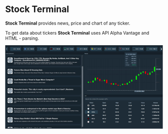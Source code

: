 # Stock Terminal

**Stock Terminal** provides news, price and chart of any ticker.

To get data about tickers **Stock Terminal** uses API Alpha Vantage and HTML - parsing.

<kdb>
    <img src="https://github.com/shakeLake/stock-terminal/blob/main/terminal/Resources/IMG_20250322_190144_235.jpg"/>
</kdb>
